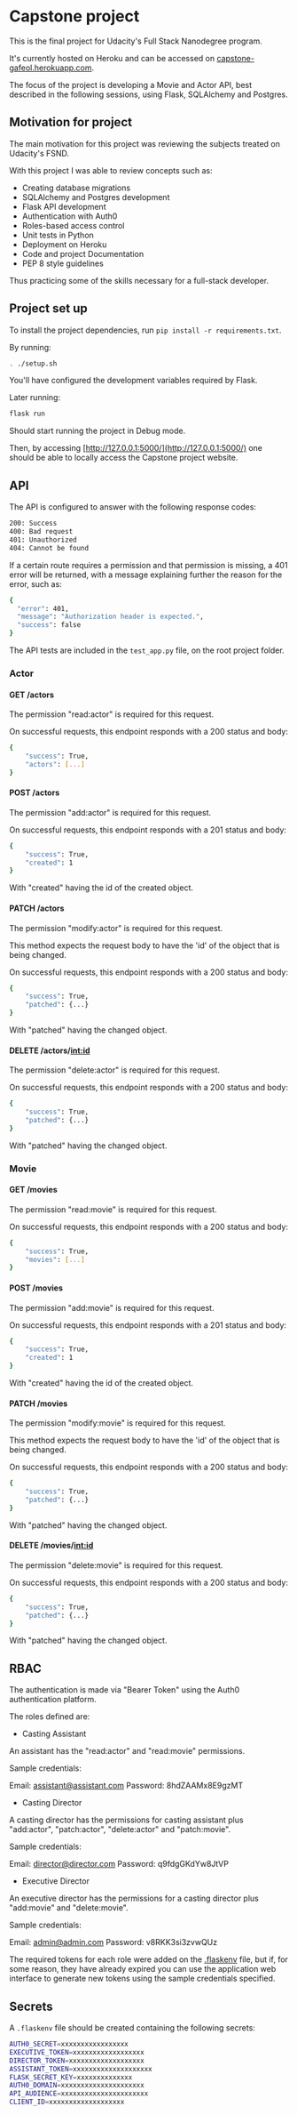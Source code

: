 # Capstone project

This is the final project for Udacity's Full Stack Nanodegree program.

It's currently hosted on Heroku and can be accessed on [capstone-gafeol.herokuapp.com](https://capstone-gafeol.herokuapp.com/).

The focus of the project is developing a Movie and Actor API, best described in the following sessions, using Flask, SQLAlchemy and Postgres.

## Motivation for project

The main motivation for this project was reviewing the subjects treated on Udacity's FSND.

With this project I was able to review concepts such as:

- Creating database migrations
- SQLAlchemy and Postgres development
- Flask API development
- Authentication with Auth0
- Roles-based access control
- Unit tests in Python
- Deployment on Heroku
- Code and project Documentation
- PEP 8 style guidelines

Thus practicing some of the skills necessary for a full-stack developer.

## Project set up

To install the project dependencies, run `pip install -r requirements.txt`.

By running:

```bash
. ./setup.sh
```

You'll have configured the development variables required by Flask.

Later running:

```bash
flask run
```

Should start running the project in Debug mode.

Then, by accessing [http://127.0.0.1:5000/](http://127.0.0.1:5000/) one should be able to locally access the Capstone project website.

## API

The API is configured to answer with the following response codes:

```bash
200: Success
400: Bad request
401: Unauthorized
404: Cannot be found
```

If a certain route requires a permission and that permission is missing, a 401 error will be returned, with a message explaining further the reason for the error, such as:

```bash
{
  "error": 401,
  "message": "Authorization header is expected.",
  "success": false
}
```

The API tests are included in the `test_app.py` file, on the root project folder.

### Actor

#### GET /actors

The permission "read:actor" is required for this request.

On successful requests, this endpoint responds with a 200 status and body:

```bash
{
    "success": True,
    "actors": [...]
}
```

#### POST /actors

The permission "add:actor" is required for this request.

On successful requests, this endpoint responds with a 201 status and body:

```bash
{
    "success": True,
    "created": 1
}
```

With "created" having the id of the created object.

#### PATCH /actors

The permission "modify:actor" is required for this request.

This method expects the request body to have the 'id' of the object that is being changed.

On successful requests, this endpoint responds with a 200 status and body:

```bash
{
    "success": True,
    "patched": {...}
}
```

With "patched" having the changed object.

#### DELETE /actors/<int:id>

The permission "delete:actor" is required for this request.

On successful requests, this endpoint responds with a 200 status and body:

```bash
{
    "success": True,
    "patched": {...}
}
```

With "patched" having the changed object.

### Movie

#### GET /movies

The permission "read:movie" is required for this request.

On successful requests, this endpoint responds with a 200 status and body:

```bash
{
    "success": True,
    "movies": [...]
}
```

#### POST /movies

The permission "add:movie" is required for this request.

On successful requests, this endpoint responds with a 201 status and body:

```bash
{
    "success": True,
    "created": 1
}
```

With "created" having the id of the created object.

#### PATCH /movies

The permission "modify:movie" is required for this request.

This method expects the request body to have the 'id' of the object that is being changed.

On successful requests, this endpoint responds with a 200 status and body:

```bash
{
    "success": True,
    "patched": {...}
}
```

With "patched" having the changed object.

#### DELETE /movies/<int:id>

The permission "delete:movie" is required for this request.

On successful requests, this endpoint responds with a 200 status and body:

```bash
{
    "success": True,
    "patched": {...}
}
```

With "patched" having the changed object.

## RBAC

The authentication is made via "Bearer Token" using the Auth0 authentication platform.

The roles defined are:

- Casting Assistant

An assistant has the "read:actor" and "read:movie" permissions.

Sample credentials:

Email: assistant@assistant.com
Password: 8hdZAAMx8E9gzMT

- Casting Director

A casting director has the permissions for casting assistant plus "add:actor", "patch:actor", "delete:actor" and "patch:movie".

Sample credentials:

Email:  director@director.com
Password: q9fdgGKdYw8JtVP

- Executive Director

An executive director has the permissions for a casting director plus "add:movie" and "delete:movie".

Sample credentials:

Email: admin@admin.com
Password: v8RKK3si3zvwQUz

The required tokens for each role were added on the [.flaskenv](.flaskenv) file, but if, for some reason, they have already expired you can use the application web interface to generate new tokens using the sample credentials specified.


## Secrets

A `.flaskenv` file should be created containing the following secrets:

```bash
AUTH0_SECRET=xxxxxxxxxxxxxxxxx
EXECUTIVE_TOKEN=xxxxxxxxxxxxxxxxxx
DIRECTOR_TOKEN=xxxxxxxxxxxxxxxxxxx
ASSISTANT_TOKEN=xxxxxxxxxxxxxxxxxxxx
FLASK_SECRET_KEY=xxxxxxxxxxxxxx
AUTH0_DOMAIN=xxxxxxxxxxxxxxxxxxxxx
API_AUDIENCE=xxxxxxxxxxxxxxxxxxxxxx
CLIENT_ID=xxxxxxxxxxxxxxxxxxx
```

